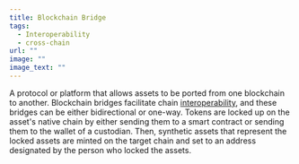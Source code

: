 ```yaml
---
title: Blockchain Bridge
tags:
  - Interoperability
  - cross-chain
url: ""
image: ""
image_text: ""
---
```


A protocol or platform that allows assets to be ported from one blockchain to another. Blockchain bridges facilitate chain [interoperability](https://www.essentialcardano.io/glossary/interoperability), and these bridges can be either bidirectional or one-way. Tokens are locked up on the asset's native chain by either sending them to a smart contract or sending them to the wallet of a custodian. Then, synthetic assets that represent the locked assets are minted on the target chain and set to an address designated by the person who locked the assets.
